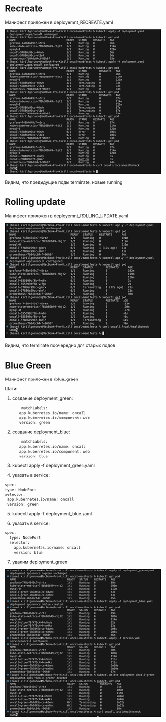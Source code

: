 # Recreate
Манифест приложен в deployemnt_RECREATE.yaml

![Иллюстрация к проекту](https://github.com/randnull/sre-hw-10_/blob/main/photos/recreate.png)

Видим, что предыдущие поды terminate, новые running

# Rolling update

Манифест приложен в deployemnt_ROLLING_UPDATE.yaml

![Иллюстрация к проекту](https://github.com/randnull/sre-hw-10_/blob/main/photos/rolling.png)

Видим, что terminate поочередно для старых подов

# Blue Green

Манифест приложен в /blue_green

Шаги:

1. создание deployment_green:
   ```
       matchLabels:
      app.kubernetes.io/name: oncall
      app.kubernetes.io/component: web
      version: green
   ```
2. создание deployment_blue:
   ```
       matchLabels:
      app.kubernetes.io/name: oncall
      app.kubernetes.io/component: web
      version: blue
   ```

3.  kubectl apply -f deployment_green.yaml
4.  указать в service:
   ```
spec:
  type: NodePort
  selector:
    app.kubernetes.io/name: oncall
    version: green
```

5. kubectl apply -f deployment_blue.yaml

6. указать в service:
```
spec:
  type: NodePort
  selector:
    app.kubernetes.io/name: oncall
    version: blue
```
7. удалим deployment_green

![Иллюстрация к проекту](https://github.com/randnull/sre-hw-10_/blob/main/photos/blue_green.png)

